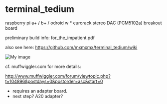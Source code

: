 terminal_tedium
===============


raspberry pi a+ / b+ / odroid w * eurorack stereo DAC (PCM5102a) breakout board



preliminary build info: for_the_impatient.pdf

also see here: https://github.com/mxmxmx/terminal_tedium/wiki

![My image](https://farm6.staticflickr.com/5602/15151692744_667437ae88_b.jpg)



cf. muffwiggler.com for more details:

http://www.muffwiggler.com/forum/viewtopic.php?t=104896&postdays=0&postorder=asc&start=0


* requires an adapter board. 
* next step? A20 adapter?
